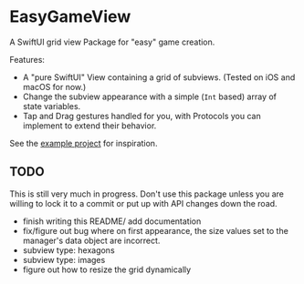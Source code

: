 # EasyGameView

A SwiftUI grid view Package for "easy" game creation. 

Features:
* A "pure SwiftUI" View containing a grid of subviews. (Tested on iOS and macOS for now.)
* Change the subview appearance with a simple (`Int` based) array of state variables.
* Tap and Drag gestures handled for you, with Protocols you can implement to extend their behavior.

See the [example project](https://github.com/mgrider/EasyGameViewExample) for inspiration.

## TODO

This is still very much in progress. Don't use this package unless you are willing to lock it to a commit or put up with API changes down the road.

* finish writing this README/ add documentation
* fix/figure out bug where on first appearance, the size values set to the manager's data object are incorrect.
* subview type: hexagons
* subview type: images
* figure out how to resize the grid dynamically
